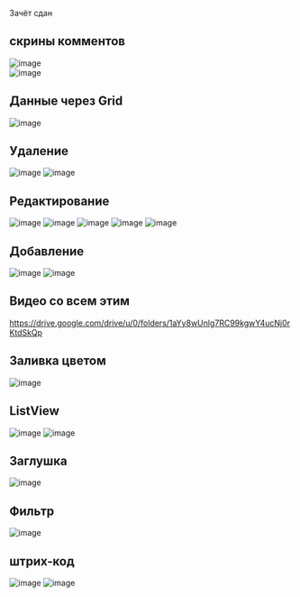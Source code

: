 Зачёт сдан
## скрины комментов
![image](https://user-images.githubusercontent.com/90381005/206876247-79c87831-dd60-4a42-8f64-43002af3f08e.png)<br>
![image](https://user-images.githubusercontent.com/90381005/206876532-af965c5e-c8cf-41cf-aad2-1ef16fbea70e.png)<br>
## Данные через Grid
![image](https://user-images.githubusercontent.com/90381005/208238463-7153d7f0-057e-4bdc-afc7-876fc197a3f8.png)
## Удаление
![image](https://user-images.githubusercontent.com/90381005/208247834-30e2f21d-c950-49ba-b123-4dd585ec4b5b.png)
![image](https://user-images.githubusercontent.com/90381005/208247841-1331e0dc-2b44-4fdb-aa29-f218d463293d.png)
## Редактирование
![image](https://user-images.githubusercontent.com/90381005/208248543-d671c1f2-8d73-4283-983e-367df60f6c72.png)
![image](https://user-images.githubusercontent.com/90381005/208248553-2de79413-83e0-456b-a27b-c91401a92e46.png)
![image](https://user-images.githubusercontent.com/90381005/208248558-06689874-65d3-4d50-b808-f0d82a19f3bd.png)
![image](https://user-images.githubusercontent.com/90381005/208248663-00ce0490-91a0-4ca3-b75c-4f9a1eddbd38.png)
![image](https://user-images.githubusercontent.com/90381005/208248673-c1102b14-d9e1-4c18-b2ba-5f3f1166272d.png)
## Добавление
![image](https://user-images.githubusercontent.com/90381005/208250408-e0be1d38-e8c2-4877-8bcc-1c9a8cbae1e4.png)
![image](https://user-images.githubusercontent.com/90381005/208256557-f503d177-4c70-4070-9d28-e0318e329dc6.png)
## Видео со всем этим
https://drive.google.com/drive/u/0/folders/1aYy8wUnlg7RC99kgwY4ucNj0rKtdSkQp
## Заливка цветом
![image](https://user-images.githubusercontent.com/90381005/209466165-217e2345-0d45-4a9c-a882-15ba6a1fa966.png)
## ListView
![image](https://user-images.githubusercontent.com/90381005/209519932-4ce5da6a-551f-48a8-886d-1400ff156966.png)
![image](https://user-images.githubusercontent.com/90381005/209519948-ba3b3744-5fa8-4cca-beaa-bb250f5b876c.png)
## Заглушка
![image](https://user-images.githubusercontent.com/90381005/209520002-37ba8816-8083-422e-bcb6-80d2a469c58d.png)
## Фильтр
![image](https://user-images.githubusercontent.com/90381005/209520170-7f15f371-2f82-422f-b154-83611e77d03d.png)
## штрих-код
![image](https://user-images.githubusercontent.com/90381005/213394451-bd0dc08b-0cd3-4a93-9709-ae393b2069aa.png)
![image](https://user-images.githubusercontent.com/90381005/213394567-b6aeb6a4-96dd-47e7-928c-8f56f296c701.png)
